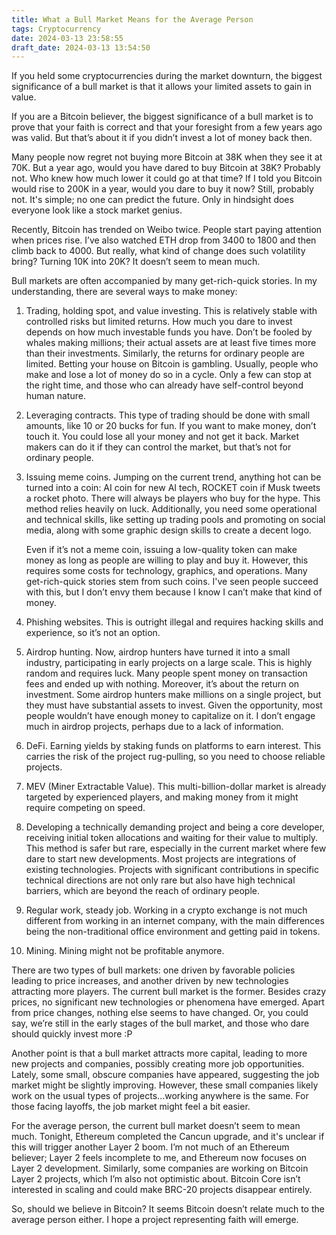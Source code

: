 ```yaml
---
title: What a Bull Market Means for the Average Person
tags: Cryptocurrency
date: 2024-03-13 23:58:55
draft_date: 2024-03-13 13:54:50
---
```


If you held some cryptocurrencies during the market downturn, the biggest significance of a bull market is that it allows your limited assets to gain in value.

If you are a Bitcoin believer, the biggest significance of a bull market is to prove that your faith is correct and that your foresight from a few years ago was valid. But that’s about it if you didn’t invest a lot of money back then.

Many people now regret not buying more Bitcoin at 38K when they see it at 70K. But a year ago, would you have dared to buy Bitcoin at 38K? Probably not. Who knew how much lower it could go at that time? If I told you Bitcoin would rise to 200K in a year, would you dare to buy it now? Still, probably not. It's simple; no one can predict the future. Only in hindsight does everyone look like a stock market genius.

Recently, Bitcoin has trended on Weibo twice. People start paying attention when prices rise. I’ve also watched ETH drop from 3400 to 1800 and then climb back to 4000. But really, what kind of change does such volatility bring? Turning 10K into 20K? It doesn’t seem to mean much.

Bull markets are often accompanied by many get-rich-quick stories. In my understanding, there are several ways to make money:

1. Trading, holding spot, and value investing. This is relatively stable with controlled risks but limited returns. How much you dare to invest depends on how much investable funds you have. Don’t be fooled by whales making millions; their actual assets are at least five times more than their investments. Similarly, the returns for ordinary people are limited. Betting your house on Bitcoin is gambling. Usually, people who make and lose a lot of money do so in a cycle. Only a few can stop at the right time, and those who can already have self-control beyond human nature.

2. Leveraging contracts. This type of trading should be done with small amounts, like 10 or 20 bucks for fun. If you want to make money, don’t touch it. You could lose all your money and not get it back. Market makers can do it if they can control the market, but that’s not for ordinary people.

3. Issuing meme coins. Jumping on the current trend, anything hot can be turned into a coin: AI coin for new AI tech, ROCKET coin if Musk tweets a rocket photo. There will always be players who buy for the hype. This method relies heavily on luck. Additionally, you need some operational and technical skills, like setting up trading pools and promoting on social media, along with some graphic design skills to create a decent logo.

    Even if it’s not a meme coin, issuing a low-quality token can make money as long as people are willing to play and buy it. However, this requires some costs for technology, graphics, and operations. Many get-rich-quick stories stem from such coins. I've seen people succeed with this, but I don’t envy them because I know I can’t make that kind of money.

4. Phishing websites. This is outright illegal and requires hacking skills and experience, so it’s not an option.

5. Airdrop hunting. Now, airdrop hunters have turned it into a small industry, participating in early projects on a large scale. This is highly random and requires luck. Many people spent money on transaction fees and ended up with nothing. Moreover, it’s about the return on investment. Some airdrop hunters make millions on a single project, but they must have substantial assets to invest. Given the opportunity, most people wouldn’t have enough money to capitalize on it. I don’t engage much in airdrop projects, perhaps due to a lack of information.

6. DeFi. Earning yields by staking funds on platforms to earn interest. This carries the risk of the project rug-pulling, so you need to choose reliable projects.

7. MEV (Miner Extractable Value). This multi-billion-dollar market is already targeted by experienced players, and making money from it might require competing on speed.

8. Developing a technically demanding project and being a core developer, receiving initial token allocations and waiting for their value to multiply. This method is safer but rare, especially in the current market where few dare to start new developments. Most projects are integrations of existing technologies. Projects with significant contributions in specific technical directions are not only rare but also have high technical barriers, which are beyond the reach of ordinary people.

9. Regular work, steady job. Working in a crypto exchange is not much different from working in an internet company, with the main differences being the non-traditional office environment and getting paid in tokens.

10. Mining. Mining might not be profitable anymore.

There are two types of bull markets: one driven by favorable policies leading to price increases, and another driven by new technologies attracting more players. The current bull market is the former. Besides crazy prices, no significant new technologies or phenomena have emerged. Apart from price changes, nothing else seems to have changed. Or, you could say, we’re still in the early stages of the bull market, and those who dare should quickly invest more :P

Another point is that a bull market attracts more capital, leading to more new projects and companies, possibly creating more job opportunities. Lately, some small, obscure companies have appeared, suggesting the job market might be slightly improving. However, these small companies likely work on the usual types of projects...working anywhere is the same. For those facing layoffs, the job market might feel a bit easier.

For the average person, the current bull market doesn’t seem to mean much. Tonight, Ethereum completed the Cancun upgrade, and it's unclear if this will trigger another Layer 2 boom. I’m not much of an Ethereum believer; Layer 2 feels incomplete to me, and Ethereum now focuses on Layer 2 development. Similarly, some companies are working on Bitcoin Layer 2 projects, which I’m also not optimistic about. Bitcoin Core isn’t interested in scaling and could make BRC-20 projects disappear entirely.

So, should we believe in Bitcoin? It seems Bitcoin doesn’t relate much to the average person either. I hope a project representing faith will emerge.
